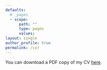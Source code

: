 ```yaml
---
defaults:
  # _pages
  - scope:
      path: ""
      type: pages
      values:
layout: single
author_profile: true
permalink: /cv/
---
```


You can download a PDF copy of my CV [here](/assets/files/cv-andreas-murr.pdf).